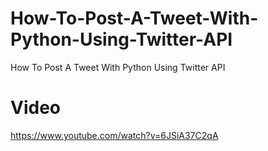 # How-To-Post-A-Tweet-With-Python-Using-Twitter-API
How To Post A  Tweet With Python Using Twitter API

# Video 
https://www.youtube.com/watch?v=6JSiA37C2qA
